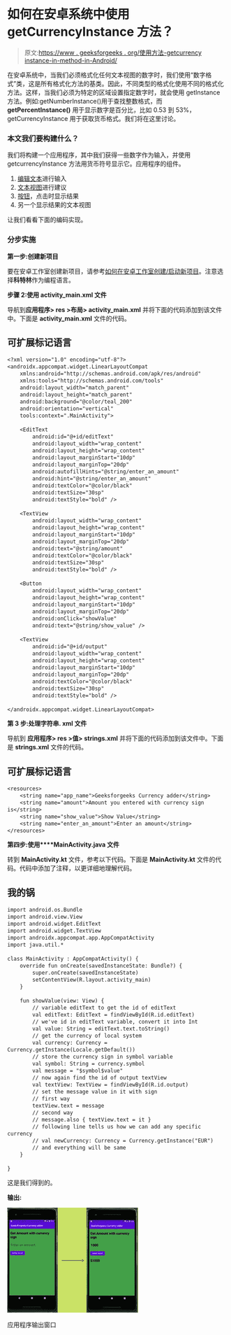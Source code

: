 # 如何在安卓系统中使用 getCurrencyInstance 方法？

> 原文:[https://www . geeksforgeeks . org/使用方法-getcurrency instance-in-method-in-Android/](https://www.geeksforgeeks.org/how-to-use-getcurrencyinstance-method-in-android/)

在安卓系统中，当我们必须格式化任何文本视图的数字时，我们使用“数字格式”类，这是所有格式化方法的基类。因此，不同类型的格式化使用不同的格式化方法。这样，当我们必须为特定的区域设置指定数字时，就会使用 getInstance 方法。例如:getNumberInstance()用于查找整数格式，而 **getPercentInstance()** 用于显示数字是百分比，比如 0.53 到 53%，getCurrencyInstance 用于获取货币格式。我们将在这里讨论。

### **本文我们要构建什么？**

我们将构建一个应用程序，其中我们获得一些数字作为输入，并使用 getcurrencyInstance 方法用货币符号显示它。应用程序的组件。

1.  [编辑文本](https://www.geeksforgeeks.org/android-edittext-in-kotlin/)进行输入
2.  [文本视图](https://www.geeksforgeeks.org/textview-in-kotlin/)进行建议
3.  [按钮](https://www.geeksforgeeks.org/button-in-kotlin/)，点击时显示结果
4.  另一个显示结果的文本视图

让我们看看下面的编码实现。

### **分步实施**

**第一步:创建新项目**

要在安卓工作室创建新项目，请参考[如何在安卓工作室创建/启动新项目](https://www.geeksforgeeks.org/android-how-to-create-start-a-new-project-in-android-studio/)。注意选择**科特林**作为编程语言。

**步骤 2:使用 activity_main.xml 文件**

导航到**应用程序> res >布局> activity_main.xml** 并将下面的代码添加到该文件中。下面是 **activity_main.xml** 文件的代码。

## 可扩展标记语言

```
<?xml version="1.0" encoding="utf-8"?>
<androidx.appcompat.widget.LinearLayoutCompat
    xmlns:android="http://schemas.android.com/apk/res/android"
    xmlns:tools="http://schemas.android.com/tools"
    android:layout_width="match_parent"
    android:layout_height="match_parent"
    android:background="@color/teal_200"
    android:orientation="vertical"
    tools:context=".MainActivity">

    <EditText
        android:id="@+id/editText"
        android:layout_width="wrap_content"
        android:layout_height="wrap_content"
        android:layout_marginStart="10dp"
        android:layout_marginTop="20dp"
        android:autofillHints="@string/enter_an_amount"
        android:hint="@string/enter_an_amount"
        android:textColor="@color/black"
        android:textSize="30sp"
        android:textStyle="bold" />

    <TextView
        android:layout_width="wrap_content"
        android:layout_height="wrap_content"
        android:layout_marginStart="10dp"
        android:layout_marginTop="20dp"
        android:text="@string/amount"
        android:textColor="@color/black"
        android:textSize="30sp"
        android:textStyle="bold" />

    <Button
        android:layout_width="wrap_content"
        android:layout_height="wrap_content"
        android:layout_marginStart="10dp"
        android:layout_marginTop="20dp"
        android:onClick="showValue"
        android:text="@string/show_value" />

    <TextView
        android:id="@+id/output"
        android:layout_width="wrap_content"
        android:layout_height="wrap_content"
        android:layout_marginStart="10dp"
        android:layout_marginTop="20dp"
        android:textColor="@color/black"
        android:textSize="30sp"
        android:textStyle="bold" />

</androidx.appcompat.widget.LinearLayoutCompat>
```

**第 3 步:处理字符串. xml 文件**

导航到 **应用程序> res >值> strings.xml** 并将下面的代码添加到该文件中。下面是 **strings.xml** 文件的代码。

## 可扩展标记语言

```
<resources>
    <string name="app_name">Geeksforgeeks Currency adder</string>
    <string name="amount">Amount you entered with currency sign is</string>
    <string name="show_value">Show Value</string>
    <string name="enter_an_amount">Enter an amount</string>
</resources>
```

**第四步:使用****MainActivity.java 文件**

转到 **MainActivity.kt** 文件，参考以下代码。下面是 **MainActivity.kt** 文件的代码。代码中添加了注释，以更详细地理解代码。

## 我的锅

```
import android.os.Bundle
import android.view.View
import android.widget.EditText
import android.widget.TextView
import androidx.appcompat.app.AppCompatActivity
import java.util.*

class MainActivity : AppCompatActivity() {
    override fun onCreate(savedInstanceState: Bundle?) {
        super.onCreate(savedInstanceState)
        setContentView(R.layout.activity_main)
    }

    fun showValue(view: View) {
        // variable editText to get the id of editText
        val editText: EditText = findViewById(R.id.editText)
        // we've id in editText variable, convert it into Int
        val value: String = editText.text.toString()
        // get the currency of local system
        val currency: Currency = Currency.getInstance(Locale.getDefault())
        // store the currency sign in symbol variable
        val symbol: String = currency.symbol
        val message = "$symbol$value"
        // now again find the id of output textView
        val textView: TextView = findViewById(R.id.output)
        // set the message value in it with sign
        // first way
        textView.text = message
        // second way
        // message.also { textView.text = it }
        // following line tells us how we can add any specific currency
        // val newCurrency: Currency = Currency.getInstance("EUR")
        // and everything will be same
    }

}
```

这是我们得到的。

**输出:**

![Output](img/a04d9855de6afdfdcc105afb2f1e35f1.png)

应用程序输出窗口